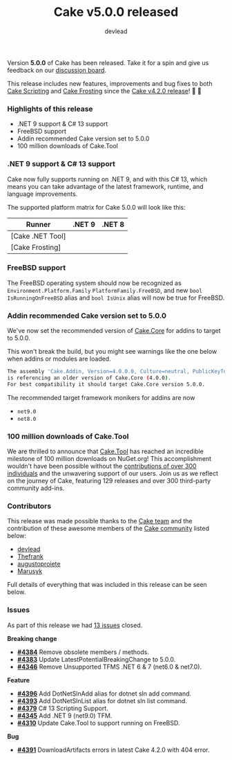 ﻿---
title: Cake v5.0.0 released
category: Release Notes
author: devlead
releaseName: 5.0.0
---

Version **5.0.0** of Cake has been released. Take it for a spin and give us feedback on our [discussion board](https://github.com/orgs/cake-build/discussions/4397).

This release includes new features, improvements and bug fixes to both [Cake Scripting](/docs/running-builds/runners/dotnet-tool) and [Cake Frosting](/docs/running-builds/runners/cake-frosting) since the [Cake v4.2.0 release](/blog/xxxx/xx/cake-v4.2.0-released)! 🚀 🍰

### Highlights of this release

- .NET 9 support & C# 13 support
- FreeBSD support
- Addin recommended Cake version set to 5.0.0
- 100 million downloads of Cake.Tool


### .NET 9 support & C# 13 support

Cake now fully supports running on .NET 9, and with this C# 13, which means you can take advantage of the latest framework, runtime, and language improvements.

The supported platform matrix for Cake 5.0.0 will look like this:

| Runner                           | .NET 9                                                | .NET 8                                                |
| -------------------------------- |:-----------------------------------------------------:|:-----------------------------------------------------:|
| [Cake .NET Tool]                 | <i class="fa-solid fa-check" style="color:green"></i> | <i class="fa-solid fa-check" style="color:green"></i> |
| [Cake Frosting]                  | <i class="fa-solid fa-check" style="color:green"></i> | <i class="fa-solid fa-check" style="color:green"></i> |

### FreeBSD support

The FreeBSD operating system should now be recognized as `Environment.Platform.Family` `PlatformFamily.FreeBSD`, and new `bool IsRunningOnFreeBSD` alias and `bool IsUnix` alias will now be true for FreeBSD.

### Addin recommended Cake version set to 5.0.0

We've now set the recommended version of [Cake.Core](https://www.nuget.org/packages/Cake.Core) for addins to target to 5.0.0.

This won't break the build, but you might see warnings like the one below when addins or modules are loaded.

```bash
The assembly 'Cake.Addin, Version=4.0.0.0, Culture=neutral, PublicKeyToken=null'
is referencing an older version of Cake.Core (4.0.0).
For best compatibility it should target Cake.Core version 5.0.0.
```

The recommended target framework monikers for addins are now

- `net9.0`
- `net8.0`

### 100 million downloads of Cake.Tool

We are thrilled to announce that [Cake.Tool](https://www.nuget.org/packages/Cake.Tool) has reached an incredible milestone of 100 million downloads on NuGet.org! This accomplishment wouldn't have been possible without the [contributions of over 300 individuals](https://cakebuild.net/community/thanks/#contributors) and the unwavering support of our users. Join us as we reflect on the journey of Cake, featuring 129 releases and over 300 third-party community add-ins.

### Contributors

This release was made possible thanks to the [Cake team](/docs/team/) and the contribution of these awesome members of the [Cake community](/community/thanks/) listed below:

- [devlead](https://github.com/devlead)
- [Thefrank](https://github.com/Thefrank)
- [augustoproiete](https://github.com/augustoproiete)
- [Marusyk](https://github.com/Marusyk)

Full details of everything that was included in this release can be seen below.

<!--excerpt-->

### Issues

As part of this release we had [13 issues](https://github.com/cake-build/cake/milestone/91?closed=1) closed.

__Breaking change__

- [__#4384__](https://github.com/cake-build/cake/issues/4384) Remove obsolete members / methods.
- [__#4383__](https://github.com/cake-build/cake/issues/4383) Update LatestPotentialBreakingChange to 5.0.0.
- [__#4346__](https://github.com/cake-build/cake/issues/4346) Remove Unsupported TFMS .NET 6 & 7 (net6.0 & net7.0).

__Feature__

- [__#4396__](https://github.com/cake-build/cake/issues/4396) Add DotNetSlnAdd alias for dotnet sln add command.
- [__#4393__](https://github.com/cake-build/cake/issues/4393) Add DotNetSlnList alias for dotnet sln list command.
- [__#4379__](https://github.com/cake-build/cake/issues/4379) C# 13 Scripting Support.
- [__#4345__](https://github.com/cake-build/cake/issues/4345) Add .NET 9 (net9.0) TFM.
- [__#4310__](https://github.com/cake-build/cake/issues/4310) Update Cake.Tool to support running on FreeBSD.

__Bug__

- [__#4391__](https://github.com/cake-build/cake/issues/4391) DownloadArtifacts errors in latest Cake 4.2.0 with 404 error.
